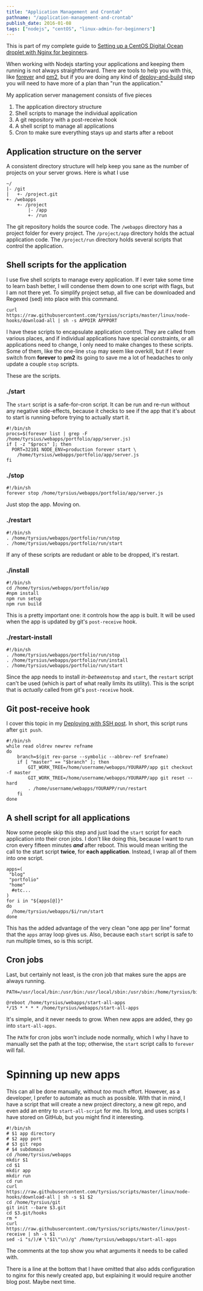 ```yaml
---
title: "Application Management and Crontab"
pathname: "/application-management-and-crontab"
publish_date: 2016-01-08
tags: ["nodejs", "centOS", "linux-admin-for-beginners"]
---
```


This is part of my complete guide to [Setting up a CentOS Digital Ocean droplet with Nginx for beginners](/digital-ocean-for-beginners).

When working with Nodejs starting your applications and keeping them running is not always straightforward. There are tools to help you with this, like [forever](https://www.npmjs.com/package/forever) and [pm2](https://www.npmjs.com/package/pm2), but if you are doing any kind of [deploy-and-build](/deploying-applications-with-git-and-ssh) step you will need to have more of a plan than "run the application."

My application server management consists of five pieces

1. The application directory structure
2. Shell scripts to manage the individual application
3. A git repository with a post-receive hook
4. A shell script to manage all applications
5. Cron to make sure everything stays up and starts after a reboot

## Application structure on the server

A consistent directory structure will help keep you sane as the number of projects on your server grows. Here is what I use

```
~/
|- /git
|   +- /project.git
+- /webapps
    +- /project
        |- /app
        +- /run
```


The git repository holds the source code. The `/webapps` directory has a project folder for every project. The `/project/app` directory holds the actual application code. The `/project/run` directory holds several scripts that control the application.

## Shell scripts for the application

I use five shell scripts to manage every application. If I ever take some time to learn bash better, I will condense them down to one script with flags, but I am not there yet. To simplify project setup, all five can be downloaded and Regexed (sed) into place with this command.

    curl https://raw.githubusercontent.com/tyrsius/scripts/master/linux/node-hooks/download-all | sh -s APPDIR APPPORT
    

I have these scripts to encapsulate application control. They are called from various places, and if individual applications have special constraints, or all applications need to change, I only need to make changes to these scripts. Some of them, like the one-line `stop` may seem like overkill, but if I ever switch from **forever** to **pm2** its going to save me a lot of headaches to only update a couple `stop` scripts.

These are the scripts.

### ./start

The `start` script is a safe-for-cron script. It can be run and re-run without any negative side-effects, because it checks to see if the app that it's about to start is running before trying to actually start it.

    #!/bin/sh
    procs=$(forever list | grep -F /home/tyrsius/webapps/portfolio/app/server.js)
    if [ -z "$procs" ]; then
      PORT=32101 NODE_ENV=production forever start \
        /home/tyrsius/webapps/portfolio/app/server.js
    fi
    

### ./stop

    #!/bin/sh
    forever stop /home/tyrsius/webapps/portfolio/app/server.js
    

Just stop the app. Moving on.

### ./restart

    #!/bin/sh
    . /home/tyrsius/webapps/portfolio/run/stop
    . /home/tyrsius/webapps/portfolio/run/start
    

If any of these scripts are redudant or able to be dropped, it's restart.

### ./install

    #!/bin/sh
    cd /home/tyrsius/webapps/portfolio/app
    #npm install
    npm run setup
    npm run build
    

This is a pretty important one: it controls how the app is built. It will be used when the app is updated by git's `post-receive` hook.

### ./restart-install

    #!/bin/sh
    . /home/tyrsius/webapps/portfolio/run/stop
    . /home/tyrsius/webapps/portfolio/run/install
    . /home/tyrsius/webapps/portfolio/run/start
    

Since the app needs to install *in-between*`stop` and `start`, the `restart` script can't be used (which is part of what really limits its utility). This is the script that is *actually* called from git's `post-receive` hook.

## Git post-receive hook

I cover this topic in my [Deploying with SSH post](/deploying-applications-with-git-and-ssh). In short, this script runs after `git push`.

    #!/bin/sh
    while read oldrev newrev refname  
    do  
        branch=$(git rev-parse --symbolic --abbrev-ref $refname)
        if [ "master" == "$branch" ]; then
            GIT_WORK_TREE=/home/username/webapps/YOURAPP/app git checkout -f master
            GIT_WORK_TREE=/home/username/webapps/YOURAPP/app git reset --hard
            . /home/username/webapps/YOURAPP/run/restart
        fi
    done  
    

## A shell script for all applications

Now some people skip this step and just load the `start` script for each application into their cron jobs. I don't like doing this, because I want to run cron every fifteen minutes ***and*** after reboot. This would mean writing the call to the start script **twice**, for **each application**. Instead, I wrap all of them into one script.

    apps=(
     "blog"
     "portfolio"
     "home"
      #etc...
    )
    for i in "${apps[@]}"
    do
      /home/tyrsius/webapps/$i/run/start
    done
    

This has the added advantage of the very clean "one app per line" format that the `apps` array loop gives us. Also, because each `start` script is safe to run multiple times, so is this script.

## Cron jobs

Last, but certainly not least, is the cron job that makes sure the apps are always running.

    PATH=/usr/local/bin:/usr/bin:/usr/local/sbin:/usr/sbin:/home/tyrsius/bin/node/bin
    
    @reboot /home/tyrsius/webapps/start-all-apps
    */15 * * * * /home/tyrsius/webapps/start-all-apps
    

It's simple, and it never needs to grow. When new apps are added, they go into `start-all-apps`.

The `PATH` for cron jobs won't include node normally, which I why I have to manually set the path at the top; otherwise, the `start` script calls to `forever` will fail.

# Spinning up new apps

This can all be done manually, without *too* much effort. However, as a developer, I prefer to automate as much as possible. WIth that in mind, I have a script that will create a new project directory, a new git repo, and even add an entry to `start-all-script` for me. Its long, and uses scripts I have stored on GitHub, but you might find it interesting.

    #!/bin/sh
    # $1 app directory
    # $2 app port
    # $3 git repo
    # $4 subdomain
    cd /home/tyrsius/webapps
    mkdir $1
    cd $1
    mkdir app
    mkdir run
    cd run
    curl https://raw.githubusercontent.com/tyrsius/scripts/master/linux/node-hooks/download-all | sh -s $1 $2
    cd /home/tyrsius/git
    git init --bare $3.git
    cd $3.git/hooks
    rm *
    curl https://raw.githubusercontent.com/tyrsius/scripts/master/linux/post-receive | sh -s $1
    sed -i "s/)/# \"$1\"\n)/g" /home/tyrsius/webapps/start-all-apps
    

The comments at the top show you what arguments it needs to be called with.

There is a line at the bottom that I have omitted that also adds configuration to nginx for this newly created app, but explaining it would require another blog post. Maybe next time.
